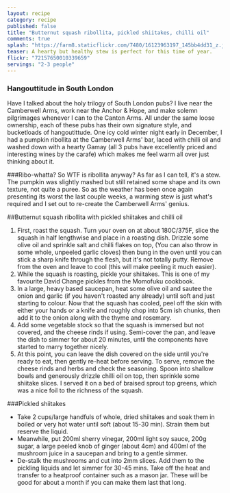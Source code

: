 ```yaml
---
layout: recipe
category: recipe
published: false
title: "Butternut squash ribollita, pickled shiitakes, chilli oil"
comments: true
splash: "https://farm8.staticflickr.com/7480/16123963197_145bb4dd31_z.jpg"
teaser: A hearty but healthy stew is perfect for this time of year.
flickr: "72157650010339659"
servings: "2-3 people"
---
```


### Hangouttitude in South London
Have I talked about the holy trilogy of South London pubs? I live near the Camberwell Arms, work near the Anchor & Hope, and make solemn pilgrimages whenever I can to the Canton Arms. All under the same loose ownership, each of these pubs has their own signature style, and bucketloads of hangoutittude. One icy cold winter night early in December, I had a pumpkin ribollita at the Camberwell Arms' bar, laced with chilli oil and washed down with a hearty Gamay (all 3 pubs have excellently priced and interesting wines by the carafe) which makes me feel warm all over just thinking about it.

###Ribo-whatta?
So WTF is ribollita anyway? As far as I can tell, it's a stew. The pumpkin was slightly mashed but still retained some shape and its own texture, not quite a puree. So as the weather has been once again presenting its worst the last couple weeks, a warming stew is just what's required and I set out to re-create the Camberwell Arms' genius.

##Butternut squash ribollita with pickled shiitakes and chilli oil

1. First, roast the squash. Turn your oven on at about 180C/375F, slice the squash in half lengthwise and place in a roasting dish. Drizzle some olive oil and sprinkle salt and chilli flakes on top, (You can also throw in some whole, unpeeled garlic cloves) then bung in the oven until you can stick a sharp knife through the flesh, but it's not totally putty.  Remove from the oven and leave to cool (this will make peeling it much easier).
2. While the squash is roasting, pickle your shiitakes. This is one of my favourite David Change pickles from the Momofuku cookbook. 
3. In a large, heavy based saucepan, heat some olive oil and sautee the onion and garlic (if you haven't roasted any already) until soft and just starting to colour. Now that the squash has cooled, peel off the skin with either your hands or a knife and roughly chop into 5cm ish chunks, then add it to the onion along with the thyme and rosemary.
4. Add some vegetable stock so that the squash is immersed but not covered, and the cheese rinds if using. Semi-cover the pan, and leave the dish to simmer for about 20 minutes, until the components have started to marry together nicely.
5. At this point, you can leave the dish covered on the side until you're ready to eat, then gently re-heat before serving. To serve, remove the cheese rinds and herbs and check the seasoning. Spoon into shallow bowls and generously drizzle chilli oil on top, then sprinkle some shiitake slices. I served it on a bed of braised sprout top greens, which was a nice foil to the richness of the squash.

###Pickled shiitakes
- Take 2 cups/large handfuls of whole, dried shiitakes and soak them in boiled or very hot water until soft (about 15-30 min). Strain them but reserve the liquid. 
- Meanwhile, put 200ml sherry vinegar, 200ml light soy sauce, 200g sugar, a large peeled knob of ginger (about 4cm) and 400ml of the mushroom juice in a saucepan and bring to a gentle simmer. 
- De-stalk the mushrooms and cut into 2mm slices. Add them to the pickling liquids and let simmer for 30-45 mins. Take off the heat and transfer to a heatproof container such as a mason jar. These will be good for about a month if you can make them last that long.

